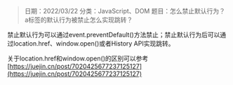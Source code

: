 > 日期：2022/03/22
分类：JavaScript、DOM
题目：怎么禁止默认行为？a标签的默认行为被禁止怎么实现跳转？

禁止默认行为可以通过event.preventDefault()方法禁止；禁止默认行为后可以通过location.href、window.open()或者History API实现跳转。

关于location.href和window.open()的区别可以参考[https://juejin.cn/post/7020425677237125127](https://juejin.cn/post/7020425677237125127)

